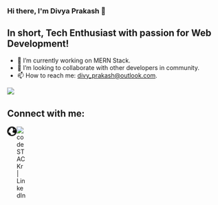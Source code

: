 ### Hi there, I'm Divya Prakash 👋


## In short, Tech Enthusiast with passion for Web Development!

- 🔭 I’m currently working on MERN Stack.
- 👯 I’m looking to collaborate with other developers in community.
- 📫 How to reach me: divy_prakash@outlook.com.


<img height="180em" src="https://github-readme-stats.vercel.app/api?username=divy25&show_icons=true&hide_border=true&&count_private=true&include_all_commits=true" />

## Connect with me:
[<img align="left" alt="codeSTACKr.com" width="22px" src="https://raw.githubusercontent.com/iconic/open-iconic/master/svg/globe.svg" />][website]
[<img align="left" alt="codeSTACKr | LinkedIn" width="22px" src="https://cdn.jsdelivr.net/npm/simple-icons@v3/icons/linkedin.svg" />][linkedin]
<br/>

[website]: https://divy25.github.io/myPortfolio/
[linkedin]: https://www.linkedin.com/in/divy25/
